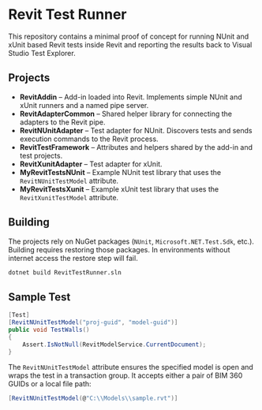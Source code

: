 # Revit Test Runner

This repository contains a minimal proof of concept for running NUnit and xUnit based Revit tests inside Revit and reporting the results back to Visual Studio Test Explorer.

## Projects

- **RevitAddin** – Add-in loaded into Revit. Implements simple NUnit and xUnit runners and a named pipe server.
- **RevitAdapterCommon** – Shared helper library for connecting the adapters to the Revit pipe.
- **RevitNUnitAdapter** – Test adapter for NUnit. Discovers tests and sends execution commands to the Revit process.
- **RevitTestFramework** – Attributes and helpers shared by the add-in and test projects.
- **RevitXunitAdapter** – Test adapter for xUnit.
- **MyRevitTestsNUnit** – Example NUnit test library that uses the `RevitNUnitTestModel` attribute.
- **MyRevitTestsXunit** – Example xUnit test library that uses the `RevitXunitTestModel` attribute.

## Building

The projects rely on NuGet packages (`NUnit`, `Microsoft.NET.Test.Sdk`, etc.). Building requires restoring those packages. In environments without internet access the restore step will fail.

```bash
dotnet build RevitTestRunner.sln
```

## Sample Test

```csharp
[Test]
[RevitNUnitTestModel("proj-guid", "model-guid")]
public void TestWalls()
{
    Assert.IsNotNull(RevitModelService.CurrentDocument);
}
```

The `RevitNUnitTestModel` attribute ensures the specified model is open and wraps the
test in a transaction group. It accepts either a pair of BIM 360 GUIDs or a
local file path:

```csharp
[RevitNUnitTestModel(@"C:\\Models\\sample.rvt")]
```
